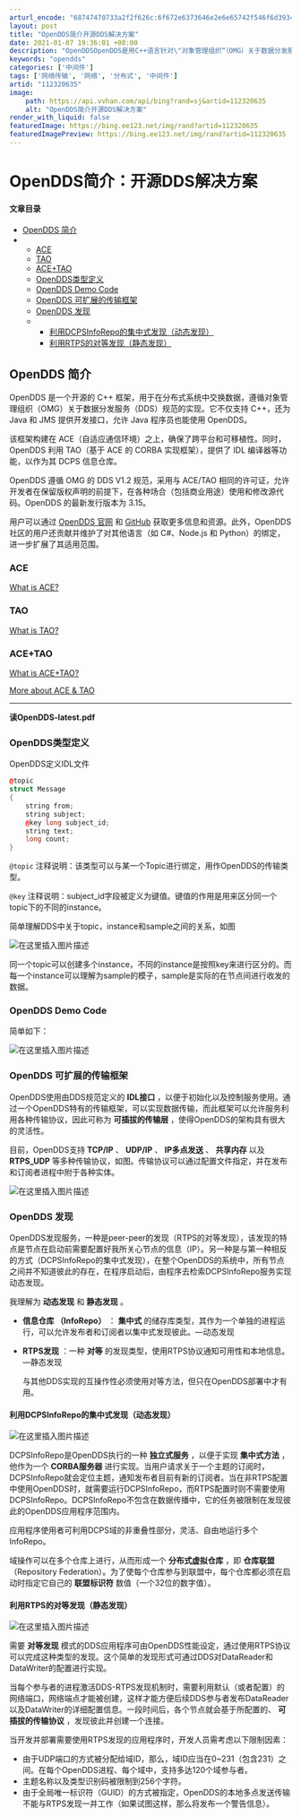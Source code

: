 ```yaml
---
arturl_encode: "68747470733a2f2f626c:6f672e6373646e2e6e65742f546f6d3934323036373035392f:61727469636c652f64657461696c732f313132333230363335"
layout: post
title: "OpenDDS简介开源DDS解决方案"
date: 2021-01-07 19:36:01 +08:00
description: "OpenDDSOpenDDS是用C++语言针对\"对象管理组织“（OMG）关于数据分发服务（Data "
keywords: "opendds"
categories: ['中间件']
tags: ['网络传输', '网络', '分布式', '中间件']
artid: "112320635"
image:
    path: https://api.vvhan.com/api/bing?rand=sj&artid=112320635
    alt: "OpenDDS简介开源DDS解决方案"
render_with_liquid: false
featuredImage: https://bing.ee123.net/img/rand?artid=112320635
featuredImagePreview: https://bing.ee123.net/img/rand?artid=112320635
---
```


# OpenDDS简介：开源DDS解决方案

#### 文章目录

* [OpenDDS 简介](#OpenDDS__1)
* + [ACE](#ACE_10)
  + [TAO](#TAO_14)
  + [ACE+TAO](#ACETAO_18)
  + [OpenDDS类型定义](#OpenDDS_30)
  + [OpenDDS Demo Code](#OpenDDS_Demo_Code_57)
  + [OpenDDS 可扩展的传输框架](#OpenDDS__66)
  + [OpenDDS 发现](#OpenDDS__74)
  + - [利用DCPSInfoRepo的集中式发现（动态发现）](#DCPSInfoRepo_84)
    - [利用RTPS的对等发现（静态发现）](#RTPS_95)

## OpenDDS 简介

OpenDDS 是一个开源的 C++ 框架，用于在分布式系统中交换数据，遵循对象管理组织（OMG）关于数据分发服务（DDS）规范的实现。它不仅支持 C++，还为 Java 和 JMS 提供开发接口，允许 Java 程序员也能使用 OpenDDS。

该框架构建在 ACE（自适应通信环境）之上，确保了跨平台和可移植性。同时，OpenDDS 利用 TAO（基于 ACE 的 CORBA 实现框架），提供了 IDL 编译器等功能，以作为其 DCPS 信息仓库。

OpenDDS 遵循 OMG 的 DDS V1.2 规范，采用与 ACE/TAO 相同的许可证，允许开发者在保留版权声明的前提下，在各种场合（包括商业用途）使用和修改源代码。OpenDDS 的最新发行版本为 3.15。

用户可以通过
[OpenDDS 官网](https://opendds.org)
和
[GitHub](https://github.com/OpenDDS/OpenDDS)
获取更多信息和资源。此外，OpenDDS 社区的用户还贡献并维护了对其他语言（如 C#、Node.js 和 Python）的绑定，进一步扩展了其适用范围。

### ACE

[What is ACE?](https://www.huihoo.org/ace_tao/ace.html)

### TAO

[What is TAO?](https://www.huihoo.org/ace_tao/TAO-architecture.html)

### ACE+TAO

[What is ACE+TAO?](https://www.huihoo.org/ace_tao/TAO-overview.html)

[More about ACE & TAO](https://blog.csdn.net/linuxarmsummary/article/details/85475711)

---

**读OpenDDS-latest.pdf**

### OpenDDS类型定义

OpenDDS定义IDL文件

```c++
@topic
struct Message
{
    string from;
    string subject;
    @key long subject_id;
    string text;
    long count;
}

```

`@topic`
注释说明：该类型可以与某一个Topic进行绑定，用作OpenDDS的传输类型。

`@key`
注释说明：subject_id字段被定义为键值。键值的作用是用来区分同一个topic下的不同的instance。

简单理解DDS中关于topic，instance和sample之间的关系，如图

![在这里插入图片描述](https://i-blog.csdnimg.cn/blog_migrate/c2a674a9824334489bfa2de201180a07.png#pic_center)

同一个topic可以创建多个instance，不同的instance是按照key来进行区分的。而每一个instance可以理解为sample的模子，sample是实际的在节点间进行收发的数据。

### OpenDDS Demo Code

简单如下：

![在这里插入图片描述](https://i-blog.csdnimg.cn/blog_migrate/e0223a90c0e7373dbf6847553e1a9423.png#pic_center)

### OpenDDS 可扩展的传输框架

OpenDDS使用由DDS规范定义的
**IDL接口**
，以便于初始化以及控制服务使用。通过一个OpenDDS特有的传输框架，可以实现数据传输，而此框架可以允许服务利用各种传输协议，因此可称为
**可插拔的传输层**
，使得OpenDDS的架构具有很大的灵活性。
  
目前，OpenDDS支持
**TCP/IP**
、
**UDP/IP**
、
**IP多点发送**
、
**共享内存**
以及
**RTPS_UDP**
等多种传输协议，如图。传输协议可以通过配置文件指定，并在发布和订阅者进程中附于各种实体。

![在这里插入图片描述](https://i-blog.csdnimg.cn/blog_migrate/6e7bdccdb42658c4090d2c5455e8b440.png#pic_center)

### OpenDDS 发现

OpenDDS发现服务，一种是peer-peer的发现（RTPS的对等发现），该发现的特点是节点在启动前需要配置好我所关心节点的信息（IP）。另一种是与第一种相反的方式（DCPSInfoRepo的集中式发现），在整个OpenDDS的系统中，所有节点之间并不知道彼此的存在，在程序启动后，由程序去检索DCPSInfoRepo服务实现动态发现。

我理解为
**动态发现**
和
**静态发现**
。

* **信息仓库 （InfoRepo）**
  ：
  **集中式**
  的储存库类型，其作为一个单独的进程运行，可以允许发布者和订阅者以集中式发现彼此。—动态发现
* **RTPS发现**
  ：一种
  **对等**
  的发现类型，使用RTPS协议通知可用性和本地信息。 —静态发现
    
  与其他DDS实现的互操作性必须使用对等方法，但只在OpenDDS部署中才有用。

#### 利用DCPSInfoRepo的集中式发现（动态发现）

![在这里插入图片描述](https://i-blog.csdnimg.cn/blog_migrate/9425a6943158260a775716cc1031ad3c.png#pic_center)

DCPSInfoRepo是OpenDDS执行的一种
**独立式服务**
，以便于实现
**集中式方法**
，他作为一个
**CORBA服务器**
进行实现。当用户请求关于一个主题的订阅时，DCPSInfoRepo就会定位主题，通知发布者目前有新的订阅者。当在非RTPS配置中使用OpenDDS时，就需要运行DCPSInfoRepo，而RTPS配置时则不需要使用DCPSInfoRepo。DCPSInfoRepo不包含在数据传播中，它的任务被限制在发现彼此的OpenDDS应用程序范围内。

应用程序使用者可利用DCPS域的非重叠性部分，灵活、自由地运行多个InfoRepo。

域操作可以在多个仓库上进行，从而形成一个
**分布式虚拟仓库**
，即
**仓库联盟**
（Repository Federation）。为了使每个仓库参与到联盟中，每个仓库都必须在启动时指定它自己的
**联盟标识符**
数值（一个32位的数字值）。

#### 利用RTPS的对等发现（静态发现）

![在这里插入图片描述](https://i-blog.csdnimg.cn/blog_migrate/376b0b27e9a89f48f9da7cc6ca583a36.png#pic_center)

需要
**对等发现**
模式的DDS应用程序可由OpenDDS性能设定，通过使用RTPS协议可以完成这种类型的发现。这个简单的发现形式可通过DDS对DataReader和DataWriter的配置进行实现。

当每个参与者的进程激活DDS-RTPS发现机制时，需要利用默认（或者配置）的网络端口，网络端点才能被创建，这样才能方便后续DDS参与者发布DataReader以及DataWriter的详细配置信息。一段时间后，各个节点就会基于所配置的、
**可插拔的传输协议**
，发现彼此并创建一个连接。
  
当开发并部署需要使用RTPS发现的应用程序时，开发人员需考虑以下限制因素：

* 由于UDP端口的方式被分配给域ID，那么，域ID应当在0~231（包含231）之间。在每个OpenDDS进程、每个域中，支持多达120个域参与者。
* 主题名称以及类型识别码被限制到256个字符。
* 由于全局唯一标识符（GUID）的方式被指定，OpenDDS的本地多点发送传输不能与RTPS发现一并工作（如果试图这样，那么将发布一个警告信息）。